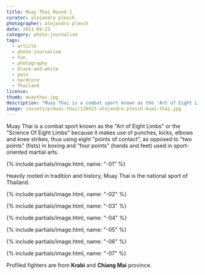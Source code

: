 ```yaml
---
title: Muay Thai Round 1
curator: alejandro plesch
photographer: alejandro plesch
date: 2011-04-23
category: photo-journalism
tags:
  - article
  - photo-journalism
  - fun
  - photography
  - black-and-white
  - pain
  - hardcore
  - Thailand
license:
thumb: muaythai.jpg
description: "Muay Thai is a combat sport known as the 'Art of Eight Limbs' or the 'Science Of Eight Limbs' because it makes use of punches, kicks, elbows and knee strikes, thus using eight points of contact, as opposed to two points, fists, in boxing and four points, hands and feet, used in sport-oriented martial arts."
image: /assets/p/muai-thai/110423-alejandro-plesch-muai-thai.jpg
---
```


Muay Thai is a combat sport known as the "Art of Eight Limbs" or the "Science Of Eight Limbs" because it makes use of punches, kicks, elbows and knee strikes, thus using eight "points of contact", as opposed to "two points" (fists) in boxing and "four points" (hands and feet) used in sport-oriented martial arts.

{% include partials/image.html, name: "-01" %}

Heavily rooted in tradition and history, Muay Thai is the national sport of Thailand.

{% include partials/image.html, name: "-02" %}


{% include partials/image.html, name: "-03" %}


{% include partials/image.html, name: "-04" %}


{% include partials/image.html, name: "-05" %}


{% include partials/image.html, name: "-06" %}


{% include partials/image.html, name: "-07" %}

Profiled fighters are from **Krabi** and **Chiang Mai** province.
